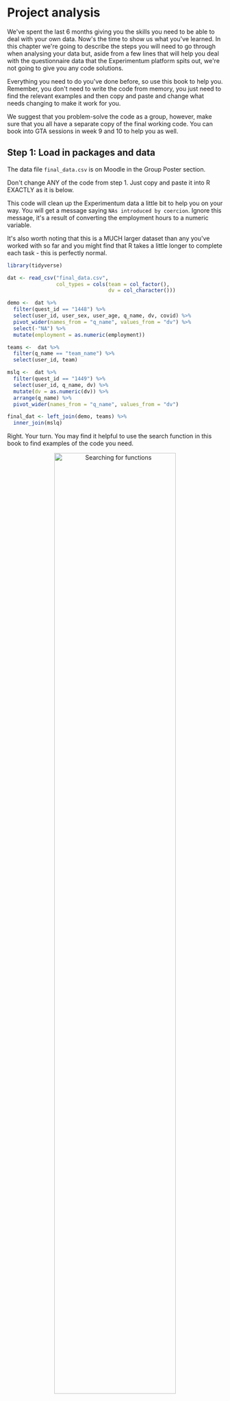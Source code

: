 # Project analysis

We've spent the last 6 months giving you the skills you need to be able to deal with your own data. Now's the time to show us what you've learned. In this chapter we're going to describe the steps you will need to go through when analysing your data but, aside from a few lines that will help you deal with the questionnaire data that the Experimentum platform spits out, we're not going to give you any code solutions. 

Everything you need to do you've done before, so use this book to help you. Remember, you don't need to write the code from memory, you just need to find the relevant examples and then copy and paste and change what needs changing to make it work for you.

We suggest that you problem-solve the code as a group, however, make sure that you all have a separate copy of the final working code. You can book into GTA sessions in week 9 and 10 to help you as well.

## Step 1: Load in packages and data

The data file `final_data.csv` is on Moodle in the Group Poster section.

Don't change ANY of the code from step 1. Just copy and paste it into R EXACTLY as it is below. 

This code will clean up the Experimentum data a little bit to help you on your way. You will get a message saying `NAs introduced by coercion`. Ignore this message, it's a result of converting the employment hours to a numeric variable. 

It's also worth noting that this is a MUCH larger dataset than any you've worked with so far and you might find that R takes a little longer to complete each task - this is perfectly normal.


```r
library(tidyverse)

dat <- read_csv("final_data.csv", 
                col_types = cols(team = col_factor(), 
                                 dv = col_character()))

demo <-  dat %>%
  filter(quest_id == "1448") %>%
  select(user_id, user_sex, user_age, q_name, dv, covid) %>%
  pivot_wider(names_from = "q_name", values_from = "dv") %>%
  select(-"NA") %>%
  mutate(employment = as.numeric(employment))

teams <-  dat %>%
  filter(q_name == "team_name") %>%
  select(user_id, team)

mslq <-  dat %>%
  filter(quest_id == "1449") %>%
  select(user_id, q_name, dv) %>%
  mutate(dv = as.numeric(dv)) %>%
  arrange(q_name) %>%
  pivot_wider(names_from = "q_name", values_from = "dv")

final_dat <- left_join(demo, teams) %>%
  inner_join(mslq)
```

Right. Your turn. You may find it helpful to use the search function in this book to find examples of the code you need.

<div class="figure" style="text-align: center">
<img src="./images/searching.gif" alt="Searching for functions" width="75%" height="75%" />
<p class="caption">(\#fig:unnamed-chunk-2)Searching for functions</p>
</div>


## Step 2: Look at the data 

`final_dat` should have 91 columns which means that R won't show you them all if you just click on the object, you'll need to run `summary()`. Have a look at what all the variables are, you will find it helpful to refer to the Survey Variables Overview document.

## Step 3. Select your variables

Use `select()` to retain only the variables you need for your chosen research design and analysis, i.e. the responses to the sub-scale you're interested in as well as the user id, sex, age, team number, and any variables you're going to use as criteria for inclusion. Again, you might find it helpful to consult the survey variables overview document to get the variable names.

## Step 4: Factors

Using `summary()` again if you need it, check what type of variable each column is. Recode any variables that you want to use as categorical variables as factors and then run summary again to see how many you have in each group. You will find the code book you downloaded with the data files from Moodle helpful for this task. You may find the [Data Visualisation activity about factors](https://psyteachr.github.io/ug1-practical/intro-to-data-viz.html#activity-3-factors) helpful for this.

## Step 5: Filter

If necessary, use `filter()` to retain only the observations you need, for example, you might need to delete participants above a certain age, or only use mature students or undergraduate students (and make sure you kept all these columns in step 3). Do not filter the data for your team yet. You will find the code book you downloaded with the data files from Moodle helpful for this task.

If your grouping variable is whether students undertake paid employment, you will need to create a new variable using mutate that categorises participants into employed (> 0 hours worked per week) and not employed (0 hours per week) categories.

An additional bit of syntax you might find useful for this is the `%in%` notation which allows you to filter by multiple values. For example, the following code will retain all rows where `user_sex` equals male OR female and nothing else (i.e., it would get rid of non-binary participants, prefer not to says, and missing values).


```r
dat %>%
  filter(user_sex %in% c("male", "female"))
```

You can also do it by exclusion with `!`. The below code would retain everything where `user_sex` DOESN'T equal male or female.


```r
dat %>%
  filter(!user_sex %in% c("male", "female"))
```

If you were feeling really fancy you could do steps 2 - 5 in a single pipeline of code.

## Step 6: Sub-scale scores

Calculate the mean score for each participant for your chosen sub-scale. There are a few ways you can do this but helpfully the [Experimentum documentation](https://gla-my.sharepoint.com/:w:/g/personal/2087153l_student_gla_ac_uk/EfFPtssPMV9HkrZALfdln8wBBJKClQ0eAXzrrHxa0nOo7g?e=SNIhSt) provides example code to make this easier, you just need to adapt it for the variables you need. You may also want to change the `na.rm = TRUE` for the calculation of means depending on whether you want to only include participants who completed all questions.

* Change `data` to the name of the object you created in step 6
* Change `question_1:question_5` to the relevant variables for your subscale e.g., `help_1:help_4`
* Change `scale_mean` to the name of your sub-scale e.g., `anxiety_mean`
* If you want to calculate the mean scores for participants who have missing data, e.g., if they only completed three out of four questions for your sub-scale, then `na.rm = TRUE`. If you only want to calculate scores for participants who answered all questions for your sub-scale, then `na.rm = FALSE`.
* Change NOTHING else

You may get the message `summarise() regrouping output by....` this is fine.


```r
dat_means <- data %>% 
  pivot_longer(names_to = "var", values_to = "val", question_1:question_5) %>% 
  group_by_at(vars(-val, -var)) %>% 
  summarise(scale_mean = mean(val, na.rm = TRUE)) %>% 
  ungroup() 
```

Optional: If you want a dataset that just has complete cases, then you can run the below code. This will remove any participants who have an `NA` for scale-score due to missing data.


```r
dat_means_complete <- dat_means %>%
  drop_na(scale_mean)
```

## Step 7: Split the dataset

Use the codebook to find which `team` number corresponds to your team. Next, use `filter()`  to create a new dataset that only contains the data from participants who contributed to your team and call it `dat_means_team`. Once this is complete, you  will have a final large dataset that contains the sub-scale scores for all participants, and a smaller dataset that just has data from the participants you recruited for your team. 

## Step 8: Demographic information 

That should be the really hard bit done, now you've got the data in the right format for analysis. 

First, calculate the demographic information you need: number of participants, gender split, grouping variable split (if you're using a variable that's not gender), mean age and SD. 

You can calculate mean age and SD using `summarise()` like you've done before. There's several different ways that you can count the number of participants in each group, we haven't explicitly shown you how to do this yet so we'll give you example code for this below. The code is fairly simple, you just need to plug in the variables you need.

Do this separately for the full dataset and your team dataset.


```r
# count the total number of participants in the dataset

dat_means %>%
  count()

# count the number of responses to each level of user_sex (for gender)
dat_means %>%
  group_by(user_sex) %>%
  count()

# count the number of responses to each level of covid status (change this variable to the one you're using if necessary)
dat_means %>%
  group_by(covid) %>%
  count()

# count the number of responses across two categories (you might not need or want to do this)
dat_means %>%
  group_by(user_sex,covid) %>%
  count()
```

Once you've done this you might realise that you have participants in the dataset that shouldn't be there. For example, you might have people who have answered "Not applicable" to the mature student question, or you might have some NAs (missing data from when people didn't respond). 

You need to think about whether you need to get rid of any observations from your dataset. For example, if you're looking at gender differences, then you can't have people who are missing gender information. You may have said in your pre-reg that you would only include non-binary people if they made up a certain proportion of the data. If you're looking at mature student status, you can't have people who didn't answer the question or who said not applicable (i.e., postgrad students). You need to decide whether any of this is a problem, and potentially go back and add in an extra filter to step 6.

## Step 9: Descriptive statistics

Use `summarise()` and `group_by()` to calculate the mean, median, and standard deviation of the sub-scale scores for each group. Do this separately for the full dataset and your team dataset.

## Step 10: visualisation

You now need to create a bar chart with error bars and a violin-boxplot for both the full dataset and your team dataset. You've done all of these before, just find a previous example code and change the variables and axis labels. If you are comparing pre and post-covid, then you team plot will only have data from the post-covid group, this is ok, you can still compare it to the larger sample. 















